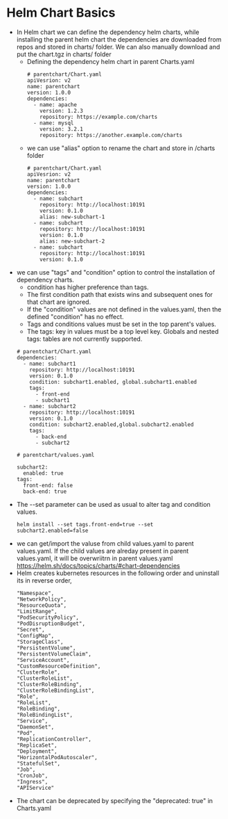 # Helm Chart Basics

* In Helm chart we can define the dependency helm charts, while installing the parent helm chart the dependencies are downloaded from repos and stored in charts/ folder. We can also manually download and put the chart.tgz in charts/ folder
  * Defining the dependency helm chart in parent Charts.yaml
    ```
    # parentchart/Chart.yaml
    apiVesrion: v2
    name: parentchart
    version: 1.0.0
    dependencies:
      - name: apache
        version: 1.2.3
        repository: https://example.com/charts
      - name: mysql
        version: 3.2.1
        repository: https://another.example.com/charts
    ```
  * we can use "alias" option to rename the chart and store in /charts folder
    ```
    # parentchart/Chart.yaml
    apiVesrion: v2
    name: parentchart
    version: 1.0.0
    dependencies:
      - name: subchart
        repository: http://localhost:10191
        version: 0.1.0
        alias: new-subchart-1
      - name: subchart
        repository: http://localhost:10191
        version: 0.1.0
        alias: new-subchart-2
      - name: subchart
        repository: http://localhost:10191
        version: 0.1.0
    ```
* we can use "tags" and "condition" option to control the installation of dependency charts. 
  * condition has higher preference than tags.
  * The first condition path that exists wins and subsequent ones for that chart are ignored.
  * If the "condition" values are not defined in the values.yaml, then the defined "condition" has no effect.
  * Tags and conditions values must be set in the top parent's values.
  * The tags: key in values must be a top level key. Globals and nested tags: tables are not currently supported.
  ```
  # parentchart/Chart.yaml
  dependencies:
    - name: subchart1
      repository: http://localhost:10191
      version: 0.1.0
      condition: subchart1.enabled, global.subchart1.enabled
      tags:
        - front-end
        - subchart1
    - name: subchart2
      repository: http://localhost:10191
      version: 0.1.0
      condition: subchart2.enabled,global.subchart2.enabled
      tags:
        - back-end
        - subchart2
  ```
  ```
  # parentchart/values.yaml

  subchart2:
    enabled: true
  tags:
    front-end: false
    back-end: true
  ```
* The --set parameter can be used as usual to alter tag and condition values.
  ```
  helm install --set tags.front-end=true --set subchart2.enabled=false
  ```
* we can get/import the valuse from child values.yaml to parent values.yaml. If the child values are alreday present in parent values.yaml, it will be overwriitrn in parent values.yaml https://helm.sh/docs/topics/charts/#chart-dependencies
* Helm creates kubernetes resources in the following order and uninstall its in reverse order,
  ```
  "Namespace",
  "NetworkPolicy",
  "ResourceQuota",
  "LimitRange",
  "PodSecurityPolicy",
  "PodDisruptionBudget",
  "Secret",
  "ConfigMap",
  "StorageClass",
  "PersistentVolume",
  "PersistentVolumeClaim",
  "ServiceAccount",
  "CustomResourceDefinition",
  "ClusterRole",
  "ClusterRoleList",
  "ClusterRoleBinding",
  "ClusterRoleBindingList",
  "Role",
  "RoleList",
  "RoleBinding",
  "RoleBindingList",
  "Service",
  "DaemonSet",
  "Pod",
  "ReplicationController",
  "ReplicaSet",
  "Deployment",
  "HorizontalPodAutoscaler",
  "StatefulSet",
  "Job",
  "CronJob",
  "Ingress",
  "APIService"
  ```
* The chart can be deprecated by specifying the "deprecated: true" in Charts.yaml
